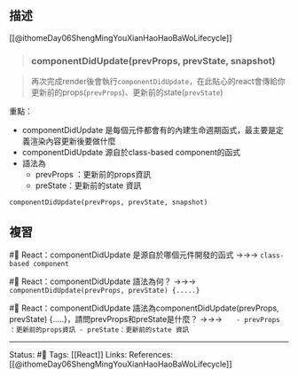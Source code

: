 ## 描述

[[@ithomeDay06ShengMingYouXianHaoHaoBaWoLifecycle]]
> ### componentDidUpdate(prevProps, prevState, snapshot)

> 再次完成render後會執行`componentDidUpdate`，在此貼心的react會傳給你更新前的props(`prevProps`)、更新前的state(`prevState`)


重點：
- componentDidUpdate 是每個元件都會有的內建生命週期函式，最主要是定義渲染內容更新後要做什麼
- componentDidUpdate 源自於class-based component的函式
- 語法為
	- prevProps ：更新前的props資訊
	- preState：更新前的state 資訊
```
componentDidUpdate(prevProps, prevState, snapshot)
```

## 複習

#🧠 React：componentDidUpdate 是源自於哪個元件開發的函式 ->->-> `class-based component`
<!--SR:!2022-11-23,27,250-->

#🧠 React：componentDidUpdate 語法為何？ ->->-> `componentDidUpdate(prevProps, prevState) {.....}`
<!--SR:!2023-01-26,65,250-->

#🧠 React：componentDidUpdate 語法為componentDidUpdate(prevProps, prevState) {.....}，請問prevProps和preState是什麼？ ->->-> `	- prevProps ：更新前的props資訊 - preState：更新前的state 資訊`
<!--SR:!2023-01-25,65,250-->

---
Status: #🌱 
Tags:
[[React]]
Links:
References:
[[@ithomeDay06ShengMingYouXianHaoHaoBaWoLifecycle]]